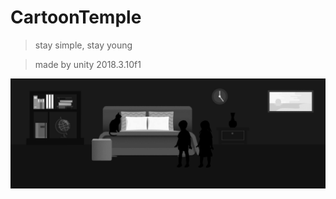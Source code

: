 # CartoonTemple
> stay simple, stay young

> made by unity 2018.3.10f1

![too young too simle, sometimes naive](https://github.com/luoxixuan/unity_gamejam/raw/master/Assets/Resources/Sprites/preview.png)